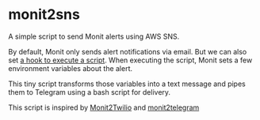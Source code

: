 monit2sns
=========

A simple script to send Monit alerts using AWS SNS.

By default, Monit only sends alert notifications via email. But we can also set [a hook to execute a script](https://mmonit.com/monit/documentation/monit.html#action). When executing the script, Monit sets a few environment variables about the alert.

This tiny script transforms those variables into a text message and pipes them to Telegram using a bash script for delivery.

This script is inspired by [Monit2Twilio](https://github.com/alexdunae/monit2twilio) and [monit2telegram](https://github.com/matriphe/monit2telegram)